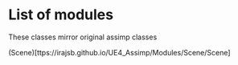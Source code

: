 # List of modules 
These classes mirror original assimp classes 

(Scene)[ttps://irajsb.github.io/UE4_Assimp/Modules/Scene/Scene]